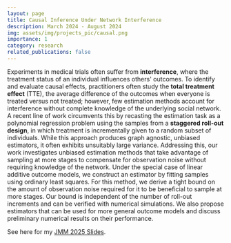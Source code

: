 ```yaml
---
layout: page
title: Causal Inference Under Network Interference
description: March 2024 - August 2024
img: assets/img/projects_pic/causal.png
importance: 1
category: research
related_publications: false
---
```


Experiments in medical trials often suffer from **interference**, where the treatment status of an individual influences others' outcomes. To identify and evaluate causal effects, practitioners often study the **total treatment effect** (TTE), the average difference of the outcomes when everyone is treated versus not treated; however, few estimation methods account for interference without complete knowledge of the underlying social network. A recent line of work circumvents this by recasting the estimation task as a polynomial regression problem using the samples from a **staggered roll-out design**, in which treatment is incrementally given to a random subset of individuals. While this approach produces graph agnostic, unbiased estimators, it often exhibits unsuitably large variance. Addressing this, our work investigates unbiased estimation methods that take advantage of sampling at more stages to compensate for observation noise without requiring knowledge of the network. Under the special case of linear additive outcome models, we construct an estimator by fitting samples using ordinary least squares. For this method, we derive a tight bound on the amount of observation noise required for it to be beneficial to sample at more stages. Our bound is independent of the number of roll-out increments and can be verified with numerical simulations. We also propose estimators that can be used for more general outcome models and discuss preliminary numerical results on their performance.

See here for my [JMM 2025 Slides](https://drive.google.com/file/d/13pxdCyuKHRWXsGnRmJmJyzzClWmjzroq/view).

